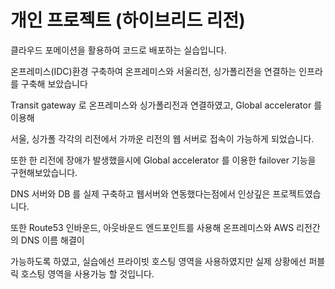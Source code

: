 # 개인 프로젝트 (하이브리드 리전)

클라우드 포메이션을 활용하여 코드로 배포하는 실습입니다.

온프레미스(IDC)환경 구축하여 온프레미스와 서울리전, 싱가폴리전을 연결하는 인프라를 구축해 보았습니다 

Transit gateway 로 온프레미스와 싱가폴리전과 연결하였고, Global accelerator 를 이용해 

서울, 싱가폴 각각의 리전에서 가까운 리전의 웹 서버로 접속이 가능하게 되었습니다.

또한 한 리전에 장애가 발생했을시에 Global accelerator 를 이용한 failover 기능을 구현해보았습니다. 

DNS 서버와 DB 를 실제 구축하고 웹서버와 연동했다는점에서 인상깊은 프로젝트였습니다. 

또한 Route53 인바운드, 아웃바운드 엔드포인트를 사용해 온프레미스와 AWS 리전간의 DNS 이름 해결이 

가능하도록 하였고, 실습에선 프라이빗 호스팅 영역을 사용하였지만 실제 상황에선 퍼블릭 호스팅 영역을 사용가능 할 것입니다. 
